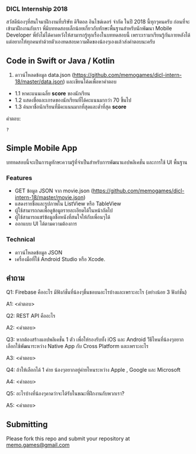 ### DICL Internship 2018

สวัสดีน้องๆที่สนใจมาฝึกงานที่บริษัท ดิจิิตอล อินไซด์เดอร์ จำกัด ในปี 2018 นี้ทุกๆคนครับ ก่อนที่จะเข้ามาฝึกงานกับเรา พี่มีบททดสอบเล็กน้อยเกี่ยวกับทักษะพื้นฐานสำหรับนักพัฒนา Mobile Developer พี่ยังไม่ได้คาดหวังให้สามารถรู้ทุกเรื่องในบททดสอบนี้ เพราะเรามาเรียนรู้กันภายหลังได้ แต่อยากให้ทุกคนทำด้วยตัวเองทดสอบความคิิดของน้องๆเองแล้วส่งคำตอบนะครับ 

## Code in Swift or Java / Kotlin

1. ดาวน์โหลดข้อมูล data.json (https://github.com/memogames/dicl-intern-18/master/data.json) และเขียนโค้ดเพื่อหาคำตอบ
- 1.1 หาคะแนนเฉลี่ย **score** ของนักเรียน
- 1.2 แสดงชื่อและเกรดของนักเรียนที่ได้คะแนนมากว่า 70 ขึ้นไป
- 1.3 ค้นหาชื่อนักเรียนที่มีคะแนนมากที่สุดและต่ำที่สุด **score**

คำตอบ:
```
?
```

## Simple Mobile App

บททดสอบนี้จะเป็นการดูทักษะความรู้ที่จำเป็นสำหรับการพัฒนาแอปพลิเคชั่น และการใช้ UI พื้นฐาน

### Features
- GET ข้อมูล JSON จาก movie.json (https://github.com/memogames/dicl-intern-18/master/movie.json)
- แสดงรายชื่อและรูปภาพใน ListView หรือ TableView
- ผู้ใช้สามารถกดเพื่อดูข้อมูลรายละเอียดได้ในหน้าถัดไป
- ผู้ใช้สามารถแชร์ข้อมูลชื่อหนังที่สนใจให้กับเพื่อนๆได้
- ออกแบบ UI ได้ตามความต้องการ

### Technical
- ดาวน์โหลดข้อมูล JSON
- เครื่องมือที่ใช้ Android Studio หรือ Xcode.

## คำถาม
Q1: Firebase คืออะไร มีฟังก์ชั่นที่น้องๆชื่นชอบนอะไรบ้างและเพราะอะไร (อย่างน้อย 3 ฟังก์ชั่น)

A1: <คำตอบ>

Q2: REST API คืออะไร

A2: <คำตอบ>

Q3: หากต้องสร้างแอปพลิเคชั่น 1 ตัว เพื่อให้รองรับทั้ง iOS และ Android วิิธีไหนที่น้องๆอยากเลือกใช้พัฒนาระหว่าง Native App กับ Cross Platform และเพราะอะไร 

A3: <คำตอบ>

Q4: ถ้าให้เลือกได้ 1 ค่าย น้องๆอยากอยู่ค่ายไหนระหว่าง Apple , Google และ Microsoft

A4: <คำตอบ>

Q5: อะไรบ้างที่น้องๆคาดว่าจะได้รับในขณะที่ฝึกงานกับพวกเรา?

A5: <คำตอบ>

## Submitting

Please fork this repo and submit your repository at memo.games@gmail.com
